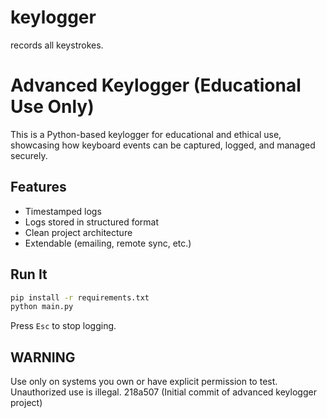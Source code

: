 # keylogger
records all keystrokes.
# Advanced Keylogger (Educational Use Only)

This is a Python-based keylogger for educational and ethical use, showcasing how keyboard events can be captured, logged, and managed securely.

## Features
- Timestamped logs
- Logs stored in structured format
- Clean project architecture
- Extendable (emailing, remote sync, etc.)

## Run It
```bash
pip install -r requirements.txt
python main.py
```

Press `Esc` to stop logging.

## WARNING
Use only on systems you own or have explicit permission to test. Unauthorized use is illegal.
218a507 (Initial commit of advanced keylogger project)
